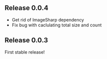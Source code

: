 ## Release 0.0.4

- Get rid of ImageSharp dependency
- Fix bug with caclulating total size and count

## Release 0.0.3

First stable release!
